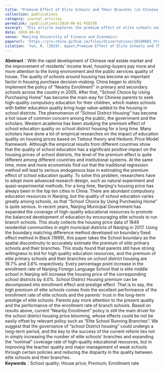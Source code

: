 ```yaml
---
title: "Premium Effect of Elite Schools and Their Branches (in Chinese)"
collection: publications
category: journal_articles
permalink: /publications/2019-06-01-PEESTB
excerpt: 'This article explores the premium effect of elite schools and their branches. This article is a master thesis.'
date: 2019-06-01
venue: 'Nanjing University of Finance and Economics'
paperurl: 'https://yrx-china.github.io/files/dissertations/20190601_Premium-Effect-of-Elite-Schools-and-Their-Branches.pdf'
citation: 'Yun, R. (2019). &quot;Premium Effect of Elite Schools and Their Branches.&quot; <i>Nanjing University of Finance and Economics</i>.'
---
```


**Abstract**：With the rapid development of Chinese real estate market and 
the improvement of residents' income level, housing-buyers pay more and more 
attention to the living environment and the public services quality of house. The quality of schools around housing has become an important factor in housing purchase decision-making. China began to strictly implement the policy of “Nearby Enrollment” in primary and secondary schools across the country in 2005. After that, "School Choice by Using Purchasing Home" has become the main way for Chinese parents to seek high-quality compulsory education for their children, which makes schools with better education quality bring huge value-added to the housing in school districts. The phenomenon of “School District Housing” has become a hot issue of common concern among the public, the government and the scholars. Western academia has been studying the premium effect of school education quality on school district housing for a long time. Many scholars have done a lot of empirical researches on the impact of education quality on housing prices based on Tiebout theory and Hedonic Price Model framework. Although the empirical results from different countries show that the quality of school education has a significant positive impact on the housing prices of school districts, the level of the premium effect is quite different among different countries and institutional systems. At the same time, more and more economists find out that the traditional regression method will lead to serious endogenous bias in estimating the premium effect of school education quality. To solve this problem, researchers have to adopt more advanced research design, such as natural experiment and quasi-experimental methods. For a long time, Nanjing's housing price has always been in the top ten cities in China. There are abundant compulsory education resources in Nanjing, but the quality of school education varies greatly among schools, so that “School Choice by Using Purchasing Home” is quite serious. In recent years, Nanjing Municipal Government has expanded the coverage of high-quality educational resources to promote the balanced development of education by encouraging elite schools to run branch schools. This study collects the housing price data of 1849 residential communities in eight municipal districts of Nanjing in 2017. Using the boundary matching difference method developed on boundary fixed effect method in Black (1999), this paper takes the School boundary as the spatial discontinuity to accurately estimate the premium of elite primary schools and their branches. This study found that parents still have strong willingness to bid for high quality education resources, and the premium of elite primary schools and their branches on school district housing are 19.7% and 3.6% respectively. Every percentage point increase in the enrollment rate of Nanjing Foreign Language School that is elite middle school in Nanjing will increase the housing price of the corresponding school districts by 4.0%. School District Housing premium can be decomposed into enrollment effect and prestige effect. That is to say, the high premium of elite schools comes from the excellent performance of the enrollment rate of elite schools and the parents' trust in the long-term prestige of elite schools. Parents pay more attention to the present quality and the performance of the enrollment rate of branch schools. Based on results above, current “Nearby Enrollment” policy is still the main driver for the school district housing price blooming, whose effects could be not be easily offset by relevant policy such as “Elite School Running Branches”. We suggest that the governance of “school District housing” could undergo a long-term period, and the key to the success of the current reform lies not in simply increasing the number of elite schools’ branches and expanding the “nominal” coverage rate of high-quality educational resources, but in improving the teacher quality and major management of weak schools through certain policies and reducing the disparity in the quality between elite schools and their branches. <br>
**Keywords**：School quality; House price; Premium; Enrollment rate